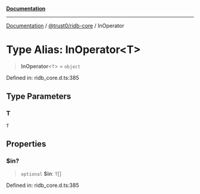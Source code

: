 [**Documentation**](../../../README.md)

***

[Documentation](../../../README.md) / [@trust0/ridb-core](../README.md) / InOperator

# Type Alias: InOperator\<T\>

> **InOperator**\<`T`\> = `object`

Defined in: ridb\_core.d.ts:385

## Type Parameters

### T

`T`

## Properties

### $in?

> `optional` **$in**: `T`[]

Defined in: ridb\_core.d.ts:385
